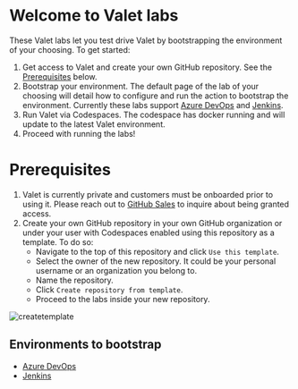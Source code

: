 # Welcome to Valet labs

These Valet labs let you test drive Valet by bootstrapping the environment of your choosing. To get started:

1. Get access to Valet and create your own GitHub repository. See the [Prerequisites](#prerequisites) below.
2. Bootstrap your environment. The default page of the lab of your choosing will detail how to configure and run the action to bootstrap the environment. Currently these labs support [Azure DevOps](azure_devops) and [Jenkins](jenkins).
3. Run Valet via Codespaces. The codespace has docker running and will update to the latest Valet environment.
4. Proceed with running the labs!

# Prerequisites

1. Valet is currently private and customers must be onboarded prior to using it. Please reach out to [GitHub Sales](https://github.com/enterprise/contact) to inquire about being granted access.
2. Create your own GitHub repository in your own GitHub organization or under your user with Codespaces enabled using this repository as a template. To do so:
   - Navigate to the top of this repository and click `Use this template`.
   - Select the owner of the new repository. It could be your personal username or an organization you belong to.
   - Name the repository.
   - Click `Create repository from template`.
   - Proceed to the labs inside your new repository.

![createtemplate](https://user-images.githubusercontent.com/26442605/174847176-0e515fd3-8107-43e0-af33-70b1ece36d3b.png)

## Environments to bootstrap

- [Azure DevOps](azure_devops)
- [Jenkins](jenkins)
